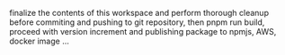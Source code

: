 finalize the contents of this workspace and perform thorough cleanup before commiting and pushing to git repository, then pnpm run build, proceed with version increment and publishing package to npmjs, AWS, docker image ...